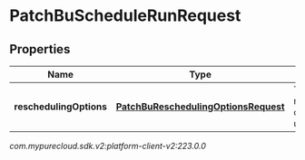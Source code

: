 # PatchBuScheduleRunRequest


## Properties

| Name | Type | Description | Notes |
| ------------ | ------------- | ------------- | ------------- |
| **reschedulingOptions** | [**PatchBuReschedulingOptionsRequest**](PatchBuReschedulingOptionsRequest) | The rescheduling options to update |  [optional] |




_com.mypurecloud.sdk.v2:platform-client-v2:223.0.0_
